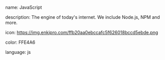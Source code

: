 name: JavaScript

description: The engine of today's internet. We include Node.js, NPM and more.

icon: https://img.enkipro.com/ffb20aa0ebccafc5f626018bccd5ebde.png

color: FFE4A6

language: js
